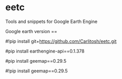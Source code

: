 # eetc

Tools and snippets for Google Earth Engine

Google earth version == 

#!pip install git+https://github.com/Carlitosh/eetc.git

#pip install earthengine-api==0.1.378

#pip install geemap==0.29.5

#!pip install geemap==0.29.5
